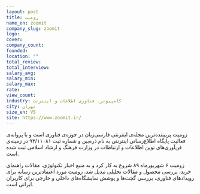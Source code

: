 ```yaml
---
layout: post
title: زومیت
name_en: zoomit
company_slug: zoomit
logo: 
cover: 
company_count:
founded:
location: ""
total_review: 
total_interview: 
salary_avg: 
salary_min: 
salary_max: 
rate: 
view_count: 
industry: کامپیوتر، فناوری اطلاعات و اینترنت
city: تهران
size_en: VS
site: https://www.zoomit.ir/
---
```


زومیت پربیننده‌ترین مجله‌ی اینترنتی فارسی‌زبان در حوزه‌ی فناوری است و با پروانه‌ی فعالیت پایگاه اطلاع‌رسانی اینترنتی به نام ذره‌بین و شماره ثبت ۹۳/۱۱۰۸۱ در زمینه‌ی فن‌آوری‌های نوین اطلاعات و ارتباطات در وزارت فرهنگ و ارشاد اسلامی ثبت شده است. 

زومیت ۶ شهریورماه ۸۹ شروع به کار کرد و به منبع اخبار تکنولوژی، مقالات راهنمای خرید، بررسی محصول و مقالات تحلیلی تبدیل شد. زومیت مورد اعتمادترین رسانه برای رویدادهای فناوری، بررسی گجت‌ها و پوشش نمایشگاه‌های داخلی و خارجی برای کاربران ایرانی است. 
